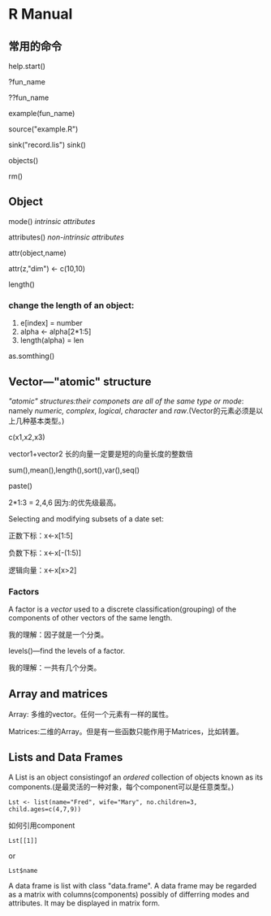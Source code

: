 # R Manual

## 常用的命令

help.start()

?fun_name

??fun_name

example(fun_name)

source("example.R")

sink("record.lis")    sink()

objects()

rm()

## Object

mode() *intrinsic attributes*

attributes() *non-intrinsic attributes*

attr(object,name)

attr(z,"dim") <- c(10,10)

length()

### change the length of an object:

1. e[index] = number
2. alpha <- alpha[2*1:5]
3. length(alpha) = len

as.somthing()

## Vector—"atomic" structure

*"atomic" structures:their componets are all of the same type or mode*: namely *numeric, complex*, *logical*, *character* and *raw*.(Vector的元素必须是以上几种基本类型。)

c(x1,x2,x3)

vector1+vector2  长的向量一定要是短的向量长度的整数倍

sum(),mean(),length(),sort(),var(),seq()

paste()

2*1:3 = 2,4,6    因为:的优先级最高。

Selecting and modifying subsets of a date set:

正数下标：x<-x[1:5]

负数下标：x<-x[-(1:5)]

逻辑向量：x<-x[x>2]

### Factors

A factor is a *vector* used to a discrete classification(grouping) of the components of other vectors of the same length.

我的理解：因子就是一个分类。

levels()—find the levels of a factor.

我的理解：一共有几个分类。

## Array and matrices

Array: 多维的vector。任何一个元素有一样的属性。

Matrices:二维的Array。但是有一些函数只能作用于Matrices，比如转置。

## Lists and Data Frames

A List is an object consistingof an *ordered* collection of objects known as its components.(是最灵活的一种对象，每个component可以是任意类型。) 

`Lst <- list(name="Fred", wife="Mary", no.children=3,              child.ages=c(4,7,9))`

如何引用component

`Lst[[1]]`

or

`Lst$name`

A data frame is list with class "data.frame". A data frame may be regarded as a matrix with columns(components) possibly of differring modes and attributes. It may be displayed in matrix form.







